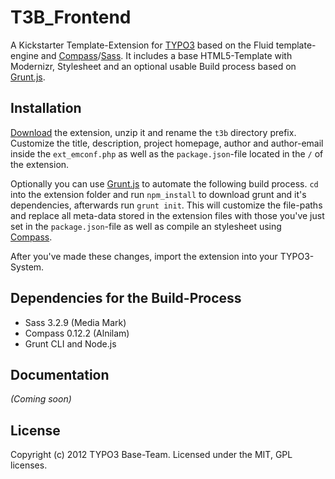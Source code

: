 # T3B_Frontend
A Kickstarter Template-Extension for [TYPO3](http://typo3.org/) based on the Fluid template-engine and [Compass](http://compass-style.org/)/[Sass](http://sass-lang.com/).
It includes a base HTML5-Template with Modernizr, Stylesheet and an optional usable Build process based on [Grunt.js](gruntjs.com).


## Installation
[Download](https://github.com/t3b/t3b_frontend/archive/master.zip) the extension, unzip it and rename the `t3b` directory prefix.
Customize the title, description, project homepage, author and author-email inside the `ext_emconf.php` as well as the `package.json`-file located in the `/` of the extension. 

Optionally you can use [Grunt.js](gruntjs.com) to automate the following build process. 
`cd` into the extension folder and run `npm_install` to download grunt and it's dependencies, afterwards run `grunt init`.
This will customize the file-paths and replace all meta-data stored in the extension files with 
those you've just set in the `package.json`-file as well as compile an stylesheet using [Compass](http://compass-style.org/).

After you've made these changes, import the extension into your TYPO3-System.


## Dependencies for the Build-Process
* Sass 3.2.9 (Media Mark)
* Compass 0.12.2 (Alnilam)
* Grunt CLI and Node.js


## Documentation
_(Coming soon)_


## License
Copyright (c) 2012 TYPO3 Base-Team.
Licensed under the MIT, GPL licenses.
